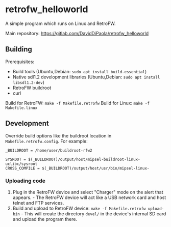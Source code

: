 # retrofw_helloworld
A simple program which runs on Linux and RetroFW.

Main repository: https://gitlab.com/DavidDiPaola/retrofw_helloworld

## Building

Prerequisites:
  - Build tools (Ubuntu,Debian: `sudo apt install build-essential`)
  - Native sdl1.2 development libraries (Ubuntu,Debian: `sudo apt install libsdl1.2-dev`)
  - RetroFW buildroot
  - curl

Build for RetroFW: `make -f Makefile.retrofw`
Build for Linux: `make -f Makefile.linux`


## Development

Override build options like the buildroot location in `Makefile.retrofw.config`. For example:
```
_BUILDROOT = /home/user/buildroot-rfw2

SYSROOT = $(_BUILDROOT)/output/host/mipsel-buildroot-linux-uclibc/sysroot
CROSS_COMPILE = $(_BUILDROOT)/output/host/usr/bin/mipsel-linux-
```

### Uploading code

  1. Plug in the RetroFW device and select "Charger" mode on the alert that appears.
    - The RetroFW device will act like a USB network card and host telnet and FTP services.
  2. Build and upload to RetroFW device: `make -f Makefile.retrofw upload-bin`
    - This will create the directory `devel/` in the device's internal SD card and upload the program there.

